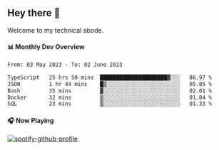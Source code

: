 ## Hey there 👋

Welcome to my technical abode.

#### 📊 Monthly Dev Overview
<!--START_SECTION:waka-->

```txt
From: 03 May 2023 - To: 02 June 2023

TypeScript   25 hrs 50 mins  █████████████████████▓░░░   86.97 %
JSON         1 hr 44 mins    █▒░░░░░░░░░░░░░░░░░░░░░░░   05.85 %
Bash         35 mins         ▓░░░░░░░░░░░░░░░░░░░░░░░░   02.01 %
Docker       32 mins         ▒░░░░░░░░░░░░░░░░░░░░░░░░   01.84 %
SQL          23 mins         ▒░░░░░░░░░░░░░░░░░░░░░░░░   01.33 %
```

<!--END_SECTION:waka-->

#### 🎧 Now Playing

[![spotify-github-profile](https://spotify-github-profile.vercel.app/api/view?uid=james2mid&cover_image=true&theme=natemoo-re)](https://open.spotify.com/user/james2mid?si=2b3baf2b09cb499e)
